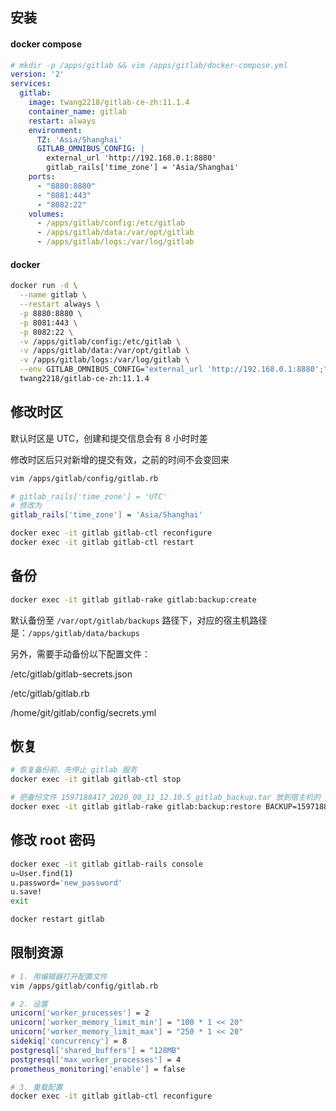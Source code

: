 ## 安装

<!-- tabs:start -->

#### **docker compose**

```yaml
# mkdir -p /apps/gitlab && vim /apps/gitlab/docker-compose.yml
version: '2'
services:
  gitlab:
    image: twang2218/gitlab-ce-zh:11.1.4
    container_name: gitlab
    restart: always
    environment:
      TZ: 'Asia/Shanghai'
      GITLAB_OMNIBUS_CONFIG: |
        external_url 'http://192.168.0.1:8880'
        gitlab_rails['time_zone'] = 'Asia/Shanghai'
    ports:
      - "8880:8880"
      - "8081:443"
      - "8082:22"
    volumes:
      - /apps/gitlab/config:/etc/gitlab
      - /apps/gitlab/data:/var/opt/gitlab
      - /apps/gitlab/logs:/var/log/gitlab
```

#### **docker**

```bash
docker run -d \
  --name gitlab \
  --restart always \
  -p 8880:8880 \
  -p 8081:443 \
  -p 8082:22 \
  -v /apps/gitlab/config:/etc/gitlab \
  -v /apps/gitlab/data:/var/opt/gitlab \
  -v /apps/gitlab/logs:/var/log/gitlab \
  --env GITLAB_OMNIBUS_CONFIG="external_url 'http://192.168.0.1:8880';" \
  twang2218/gitlab-ce-zh:11.1.4
```

<!-- tabs:end -->

## 修改时区

默认时区是 UTC，创建和提交信息会有 8 小时时差

修改时区后只对新增的提交有效，之前的时间不会变回来

```bash
vim /apps/gitlab/config/gitlab.rb

# gitlab_rails['time_zone'] = 'UTC'
# 修改为
gitlab_rails['time_zone'] = 'Asia/Shanghai'

docker exec -it gitlab gitlab-ctl reconfigure
docker exec -it gitlab gitlab-ctl restart
```

## 备份

```bash
docker exec -it gitlab gitlab-rake gitlab:backup:create
```

默认备份至 `/var/opt/gitlab/backups` 路径下，对应的宿主机路径是：`/apps/gitlab/data/backups`

另外，需要手动备份以下配置文件：

/etc/gitlab/gitlab-secrets.json

/etc/gitlab/gitlab.rb

/home/git/gitlab/config/secrets.yml

## 恢复

```bash
# 恢复备份前，先停止 gitlab 服务
docker exec -it gitlab gitlab-ctl stop

# 把备份文件 1597188417_2020_08_11_12.10.5_gitlab_backup.tar 放到宿主机的 /apps/gitlab/data/backups 路径下
docker exec -it gitlab gitlab-rake gitlab:backup:restore BACKUP=1597188417_2020_08_11_12.10.5
```

## 修改 root 密码

```bash
docker exec -it gitlab gitlab-rails console
u=User.find(1)
u.password='new_password'
u.save!
exit

docker restart gitlab
```

## 限制资源

```bash
# 1. 用编辑器打开配置文件
vim /apps/gitlab/config/gitlab.rb

# 2. 设置
unicorn['worker_processes'] = 2
unicorn['worker_memory_limit_min'] = "100 * 1 << 20"
unicorn['worker_memory_limit_max'] = "250 * 1 << 20"
sidekiq['concurrency'] = 8
postgresql['shared_buffers'] = "128MB"
postgresql['max_worker_processes'] = 4
prometheus_monitoring['enable'] = false

# 3. 重载配置
docker exec -it gitlab gitlab-ctl reconfigure
```